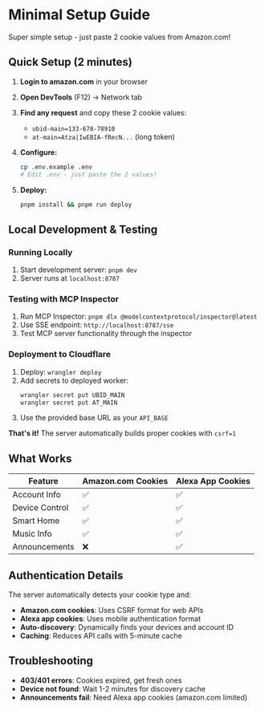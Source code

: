 # Minimal Setup Guide

Super simple setup - just paste 2 cookie values from Amazon.com!

## Quick Setup (2 minutes)

1. **Login to amazon.com** in your browser

2. **Open DevTools** (F12) → Network tab

3. **Find any request** and copy these 2 cookie values:
   - `ubid-main=133-678-78910` 
   - `at-main=Atza|IwEBIA-fRecN...` (long token)

4. **Configure:**
   ```bash
   cp .env.example .env
   # Edit .env - just paste the 2 values!
   ```

5. **Deploy:**
   ```bash
   pnpm install && pnpm run deploy
   ```

## Local Development & Testing

### Running Locally
1. Start development server: `pnpm dev`
2. Server runs at `localhost:8787`

### Testing with MCP Inspector
1. Run MCP Inspector: `pnpm dlx @modelcontextprotocol/inspector@latest`
2. Use SSE endpoint: `http://localhost:8787/sse`
3. Test MCP server functionality through the inspector

### Deployment to Cloudflare
1. Deploy: `wrangler deploy`
2. Add secrets to deployed worker:
   ```bash
   wrangler secret put UBID_MAIN
   wrangler secret put AT_MAIN
   ```
3. Use the provided base URL as your `API_BASE`

**That's it!** The server automatically builds proper cookies with `csrf=1`

## What Works

| Feature | Amazon.com Cookies | Alexa App Cookies |
|---------|-------------------|-------------------|
| Account Info | ✅ | ✅ |
| Device Control | ✅ | ✅ |
| Smart Home | ✅ | ✅ |
| Music Info | ✅ | ✅ |
| Announcements | ❌ | ✅ |

## Authentication Details

The server automatically detects your cookie type and:

- **Amazon.com cookies**: Uses CSRF format for web APIs
- **Alexa app cookies**: Uses mobile authentication format  
- **Auto-discovery**: Dynamically finds your devices and account ID
- **Caching**: Reduces API calls with 5-minute cache

## Troubleshooting

- **403/401 errors**: Cookies expired, get fresh ones
- **Device not found**: Wait 1-2 minutes for discovery cache
- **Announcements fail**: Need Alexa app cookies (amazon.com limited)